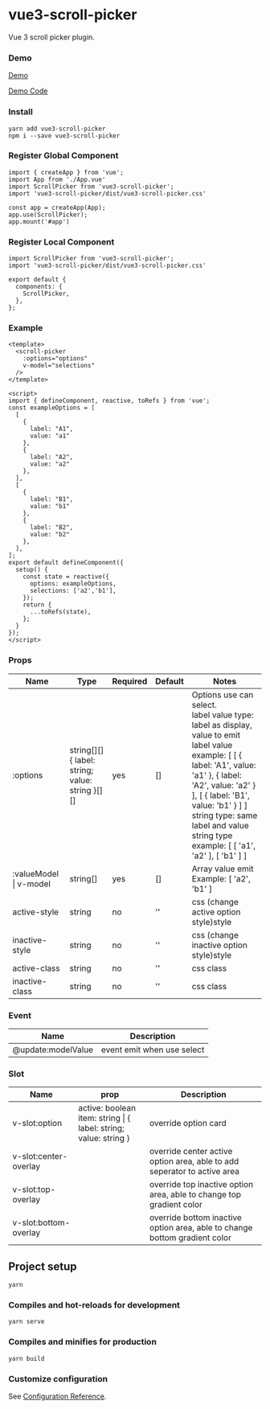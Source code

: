 # vue3-scroll-picker

Vue 3 scroll picker plugin.

### Demo
[Demo](https://hj29.github.io/vue3-scroll-picker/)

[Demo Code](https://github.com/HJ29/vue3-scroll-picker/tree/master/example/src/)

### Install
```
yarn add vue3-scroll-picker
npm i --save vue3-scroll-picker
```

### Register Global Component
```
import { createApp } from 'vue';
import App from './App.vue'
import ScrollPicker from 'vue3-scroll-picker';
import 'vue3-scroll-picker/dist/vue3-scroll-picker.css'

const app = createApp(App);
app.use(ScrollPicker);
app.mount('#app')
```

### Register Local Component
```
import ScrollPicker from 'vue3-scroll-picker';
import 'vue3-scroll-picker/dist/vue3-scroll-picker.css'

export default {
  components: {
    ScrollPicker,
  },
};
```

### Example
```
<template>
  <scroll-picker  
    :options="options" 
    v-model="selections"
  />
</template>
```
```
<script>
import { defineComponent, reactive, toRefs } from 'vue';
const exampleOptions = [
  [
    {
      label: "A1",
      value: "a1"
    },
    {
      label: "A2",
      value: "a2"
    },
  ],
  [
    {
      label: "B1",
      value: "b1"
    },
    {
      label: "B2",
      value: "b2"
    },
  ],
];
export default defineComponent({
  setup() {
    const state = reactive({
      options: exampleOptions,
      selections: ['a2','b1'],
    });
    return {
      ...toRefs(state),
    };
  }
});
</script>
```

### Props

| Name                   | Type                                               | Required | Default | Notes                                                                                                                                                                                                                                                                                                |
| ---------------------- | -------------------------------------------------- | -------- | ------- | ---------------------------------------------------------------------------------------------------------------------------------------------------------------------------------------------------------------------------------------------------------------------------------------------------- |
| :options               | string[][]<br>{ label: string; value: string }[][] | yes      | []      | Options use can select.<br> label value type: label as display, value to emit<br>label value example: [ [ { label: 'A1', value: 'a1' }, { label: 'A2', value: 'a2' } ], [ { label: 'B1', value: 'b1' } ] ]<br>string type: same label and value<br>string type example: [ [ 'a1', 'a2' ], [ 'b1' ] ] |
| :valueModel \| v-model | string[]                                           | yes      | []      | Array value emit<br>Example: [ 'a2', 'b1' ]                                                                                                                                                                                                                                                          |
| active-style           | string                                             | no       | ''      | css (change active option style)style                                                                                                                                                                                                                                                                |
| inactive-style         | string                                             | no       | ''      | css (change inactive option style)style                                                                                                                                                                                                                                                              |
| active-class           | string                                             | no       | ''      | css class                                                                                                                                                                                                                                                                                            |
| inactive-class         | string                                             | no       | ''      | css class                                                                                                                                                                                                                                                                                            |

### Event
| Name               | Description                |
| ------------------ | -------------------------- |
| @update:modelValue | event emit when use select |

### Slot
| Name                  | prop                                                                 | Description                                                                |
| --------------------- | -------------------------------------------------------------------- | -------------------------------------------------------------------------- |
| v-slot:option         | active: boolean<br/>item: string \| { label: string; value: string } | override option card                                                       |
| v-slot:center-overlay |                                                                      | override center active option area, able to add seperator to active area   |
| v-slot:top-overlay    |                                                                      | override top inactive option area, able to change top gradient color       |
| v-slot:bottom-overlay |                                                                      | override bottom inactive option area, able to change bottom gradient color |

## Project setup
```
yarn
```

### Compiles and hot-reloads for development
```
yarn serve
```

### Compiles and minifies for production
```
yarn build
```

### Customize configuration
See [Configuration Reference](https://cli.vuejs.org/config/).
